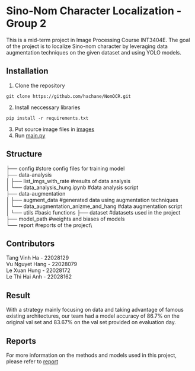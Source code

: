 # Sino-Nom Character Localization - Group 2 
This is a mid-term project in Image Processing Course INT3404E. The goal of the project is to localize Sino-nom character by leveraging data augmentation techniques on the given dataset and using YOLO models. 
## Installation
1. Clone the repository
```
git clone https://github.com/hachane/NomOCR.git
```
2. Install neccessary libraries
```
pip install -r requirements.txt
```
3. Put source image files in [images](FINAL_test/images)
4. Run [main.py](main.py)

## Structure
├── config #store config files for training model\
├── data-analysis\
│   ├── list_imgs_with_rate #results of data analysis\
│   └── data_analysis_hung.ipynb #data analysis script\
├── data-augmentation\
│   ├── augment_data #generated data using augmentation techniques\
│   └── data_augmentation_anizme_and_hang #data augmentation script\
│   └── utils #basic functions
├── dataset #datasets used in the project\
├── model_path #weights and biases of models\
└── report #reports of the project\
## Contributors
Tang Vinh Ha - 22028129\
Vu Nguyet Hang - 22028079\
Le Xuan Hung - 22028172\
Le Thi Hai Anh - 22028162
## Result
With a strategy mainly focusing on data and taking advantage of famous existing architectures, our team had a model accuracy of 86.7% on the original val set and 83.67% on the val set provided on evaluation day.
## Reports
For more information on the methods and models used in this project, please refer to [report](report)

